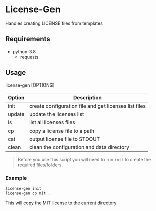 # License-Gen
Handles creating LICENSE files from templates

## Requirements
- python-3.8
    - requests

## Usage
license-gen [OPTIONS]

| Option | Description                                           |
|--------|-------------------------------------------------------|
| init   | create configuration file and get licenses list files |
| update | update the licenses list                              |
| ls     | list all licenses files                               |
| cp     | copy a license file to a path                         |
| cat    | output license file to STDOUT                         |
| clean  | clean the configuration and data directory            |

> Before you use this script you will need to run `init` to create the required files/folders.

### Example

``` bash
license-gen init
license-gen cp mit .
```

This will copy the MIT license to the current directory
